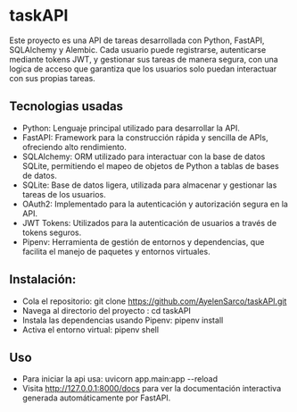 # taskAPI
Este proyecto es una API de tareas desarrollada con Python, FastAPI, SQLAlchemy y Alembic. Cada usuario puede registrarse, autenticarse mediante tokens JWT, y gestionar sus tareas de manera segura, con una logica de acceso que garantiza que los usuarios solo puedan interactuar con sus propias tareas.

## Tecnologias usadas

- Python: Lenguaje principal utilizado para desarrollar la API.
- FastAPI: Framework para la construcción rápida y sencilla de APIs, ofreciendo alto rendimiento.
- SQLAlchemy: ORM utilizado para interactuar con la base de datos SQLite, permitiendo el mapeo de objetos de Python a tablas de bases de datos.
- SQLite: Base de datos ligera, utilizada para almacenar y gestionar las tareas de los usuarios.
- OAuth2: Implementado para la autenticación y autorización segura en la API.
- JWT Tokens: Utilizados para la autenticación de usuarios a través de tokens seguros.
- Pipenv: Herramienta de gestión de entornos y dependencias, que facilita el manejo de paquetes y entornos virtuales.

## Instalación:
- Cola el repositorio: git clone https://github.com/AyelenSarco/taskAPI.git
- Navega al directorio del proyecto : cd taskAPI
- Instala las dependencias usando Pipenv: pipenv install
- Activa el entorno virtual: pipenv shell

## Uso
- Para iniciar la api usa: uvicorn app.main:app --reload
- Visita http://127.0.0.1:8000/docs para ver la documentación interactiva generada automáticamente por FastAPI.
